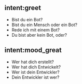 ## intent:greet
- Bist du ein Bot? 
- Bist du ein Mensch oder ein Bot? 
- Rede ich mit einem Bot? 
- Du bist aber kein Bot, oder?

## intent:mood_great
- Wer hat dich erstellt?
- Wer hat dich Entwickelt?
- Wer ist dein Entwickler?
- Dein Entwickler ist wer?